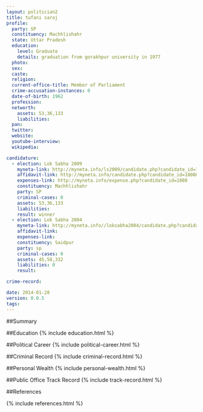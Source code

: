 ```yaml
---
layout: politician2
title: tufani saroj
profile: 
  party: SP
  constituency: Machhlishahr
  state: Uttar Pradesh
  education: 
    level: Graduate
    details: graduation from gorakhpur university in 1977
  photo: 
  sex: 
  caste: 
  religion: 
  current-office-title: Member of Parliament
  crime-accusation-instances: 0
  date-of-birth: 1962
  profession: 
  networth: 
    assets: 53,36,133
    liabilities: 
  pan: 
  twitter: 
  website: 
  youtube-interview: 
  wikipedia: 

candidature: 
  - election: Lok Sabha 2009
    myneta-link: http://myneta.info/ls2009/candidate.php?candidate_id=1808
    affidavit-link: http://myneta.info/candidate.php?candidate_id=1808&scan=original
    expenses-link: http://myneta.info/expense.php?candidate_id=1808
    constituency: Machhlishahr 
    party: SP
    criminal-cases: 0
    assets: 53,36,133
    liabilities: 
    result: winner 
  - election: Lok Sabha 2004
    myneta-link: http://myneta.info//loksabha2004/candidate.php?candidate_id=4882
    affidavit-link: 
    expenses-link: 
    constituency: Saidpur 
    party: sp
    criminal-cases: 0
    assets: 45,58,332
    liabilities: 0
    result:  

crime-record: 

date: 2014-01-28
version: 0.0.5
tags: 
---
```

##Summary


##Education
{% include education.html %}


##Political Career
{% include political-career.html %}


##Criminal Record
{% include criminal-record.html %}


##Personal Wealth
{% include personal-wealth.html %}


##Public Office Track Record
{% include track-record.html %}


##References


{% include references.html %}